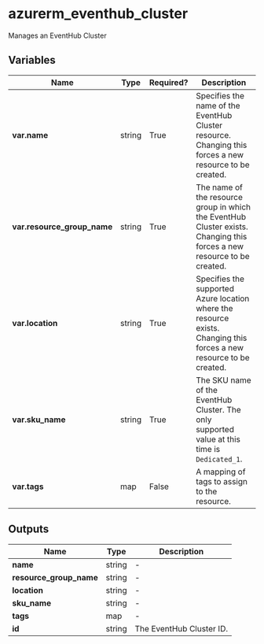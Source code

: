 # azurerm_eventhub_cluster

Manages an EventHub Cluster

## Variables

| Name | Type | Required? |  Description |
| ---- | ---- | --------- |  ----------- |
| **var.name** | string | True | Specifies the name of the EventHub Cluster resource. Changing this forces a new resource to be created. | 
| **var.resource_group_name** | string | True | The name of the resource group in which the EventHub Cluster exists. Changing this forces a new resource to be created. | 
| **var.location** | string | True | Specifies the supported Azure location where the resource exists. Changing this forces a new resource to be created. | 
| **var.sku_name** | string | True | The SKU name of the EventHub Cluster. The only supported value at this time is `Dedicated_1`. | 
| **var.tags** | map | False | A mapping of tags to assign to the resource. | 



## Outputs

| Name | Type | Description |
| ---- | ---- | --------- | 
| **name** | string  | - | 
| **resource_group_name** | string  | - | 
| **location** | string  | - | 
| **sku_name** | string  | - | 
| **tags** | map  | - | 
| **id** | string  | The EventHub Cluster ID. | 
